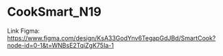 # CookSmart_N19
Link Figma: https://www.figma.com/design/KsA33GodYnv6TegapGdJBd/SmartCook?node-id=0-1&t=WNBsE2TqiZgK75Ia-1
